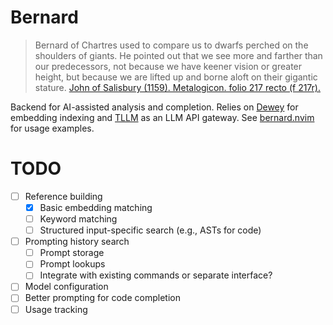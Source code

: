 # Bernard

> Bernard of Chartres used to compare us to dwarfs perched on the shoulders of giants. He pointed out that we see more and farther than our predecessors, not because we have keener vision or greater height, but because we are lifted up and borne aloft on their gigantic stature. [John of Salisbury (1159). Metalogicon. folio 217 recto (f 217r).](https://en.wikipedia.org/wiki/Standing_on_the_shoulders_of_giants#cite_note-9)

Backend for AI-assisted analysis and completion. Relies on [Dewey](https://github.com/JTan2231/dewey) for embedding indexing and [TLLM](https://github.com/JTan2231/TLLM) as an LLM API gateway. See [bernard.nvim](https://github.com/JTan2231/bernard.nvim) for usage examples.

# TODO
- [ ] Reference building
  - [x] Basic embedding matching
  - [ ] Keyword matching
  - [ ] Structured input-specific search (e.g., ASTs for code)
- [ ] Prompting history search
  - [ ] Prompt storage
  - [ ] Prompt lookups
  - [ ] Integrate with existing commands or separate interface?
- [ ] Model configuration
- [ ] Better prompting for code completion
- [ ] Usage tracking
